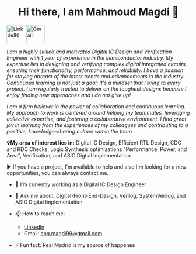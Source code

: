 # <h1 align="center">Hi there, I am Mahmoud Magdi 👋


<a target="_blank" href="https://www.linkedin.com/in/mahmoud-magdi-a8671a183">
  <img align="center" alt="LinkdeIN" width="50px" src="https://cdn.jsdelivr.net/npm/simple-icons@v3/icons/linkedin.svg" />
</a>

<a target="_blank" href="mailto:eng.magdi99@gmail.com">
  <img align="center" alt="Gmail" width="50px" src="https://cdn.jsdelivr.net/npm/simple-icons@v3/icons/gmail.svg" />
</a>



*I am a highly skilled and motivated Digital IC Design and Verification Engineer with 1 year of experience in the semiconductor industry. My expertise lies in designing and verifying complex digital integrated circuits, ensuring their functionality, performance, and reliability. I have a passion for staying abreast of the latest trends and advancements in the industry. Continuous learning is not just a goal; it's a mindset that I bring to every project. I am regularly trusted to deliver on the toughest designs because I enjoy finding new approaches and I do not give up!*


*I am a firm believer in the power of collaboration and continuous learning. My approach to work is centered around helping my teammates, leveraging collective expertise, and fostering a collaborative environment. I find great joy in learning from the experiences of my colleagues and contributing to a positive, knowledge-sharing culture within the team.*



**💡My area of interest lies in:** Digital IC Design, Efficient RTL Design, CDC and RDC Checks, Logic Synthesis optimizations "Performance, Power, and Area", Verification, and ASIC Digtial Implementation 

▶️ If you have a project, I'm available to help and also I'm looking for a new opportunities, you can always contact me.


- 🔭 I’m currently working as a Digital IC Design Engineer
- 💬 Ask me about: Digital-Front-End-Design, Verilog, SystemVerilog, and ASIC Digital Implementation
  
- 📫 How to reach me:
  - [LinkedIn](https://www.linkedin.com/in/mahmoud-magdi-a8671a183)
  - Gmail: eng.magdi99@gmail.com
     
- ⚡ Fun fact: Real Madrid is my source of happenes

